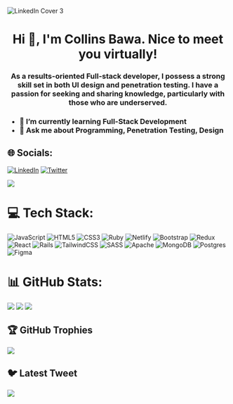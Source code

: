 ![LinkedIn Cover 3](https://user-images.githubusercontent.com/82339317/218186208-eb93e3f5-ce6a-498d-bbb1-f4fdf747c056.jpg)
<h1 align="center">Hi 👋, I'm Collins Bawa. Nice to meet you virtually!</h1>
<h3 align="center">As a results-oriented Full-stack developer, I possess a strong skill set in both UI design and penetration testing. I have a passion for seeking and sharing knowledge, particularly with those who are underserved.<h3>

- 🌱 I’m currently learning Full-Stack Development
- 💬 Ask me about Programming, Penetration Testing, Design


## 🌐 Socials:
[![LinkedIn](https://img.shields.io/badge/LinkedIn-%230077B5.svg?logo=linkedin&logoColor=white)](https://linkedin.com/in/https://www.linkedin.com/in/collins-bawa-2800191a2) [![Twitter](https://img.shields.io/badge/Twitter-%231DA1F2.svg?logo=Twitter&logoColor=white)](https://twitter.com/@BawaCollins) 

[![](https://visitcount.itsvg.in/api?id=CaptainBawa&icon=6&color=7)](https://visitcount.itsvg.in)

# 💻 Tech Stack:
![JavaScript](https://img.shields.io/badge/javascript-%23323330.svg?style=for-the-badge&logo=javascript&logoColor=%23F7DF1E) ![HTML5](https://img.shields.io/badge/html5-%23E34F26.svg?style=for-the-badge&logo=html5&logoColor=white) ![CSS3](https://img.shields.io/badge/css3-%231572B6.svg?style=for-the-badge&logo=css3&logoColor=white) ![Ruby](https://img.shields.io/badge/ruby-%23CC342D.svg?style=for-the-badge&logo=ruby&logoColor=white) ![Netlify](https://img.shields.io/badge/netlify-%23000000.svg?style=for-the-badge&logo=netlify&logoColor=#00C7B7) ![Bootstrap](https://img.shields.io/badge/bootstrap-%23563D7C.svg?style=for-the-badge&logo=bootstrap&logoColor=white) ![Redux](https://img.shields.io/badge/redux-%23593d88.svg?style=for-the-badge&logo=redux&logoColor=white) ![React](https://img.shields.io/badge/react-%2320232a.svg?style=for-the-badge&logo=react&logoColor=%2361DAFB) ![Rails](https://img.shields.io/badge/rails-%23CC0000.svg?style=for-the-badge&logo=ruby-on-rails&logoColor=white) ![TailwindCSS](https://img.shields.io/badge/tailwindcss-%2338B2AC.svg?style=for-the-badge&logo=tailwind-css&logoColor=white) ![SASS](https://img.shields.io/badge/SASS-hotpink.svg?style=for-the-badge&logo=SASS&logoColor=white) ![Apache](https://img.shields.io/badge/apache-%23D42029.svg?style=for-the-badge&logo=apache&logoColor=white) ![MongoDB](https://img.shields.io/badge/MongoDB-%234ea94b.svg?style=for-the-badge&logo=mongodb&logoColor=white) ![Postgres](https://img.shields.io/badge/postgres-%23316192.svg?style=for-the-badge&logo=postgresql&logoColor=white) 	![Figma](https://img.shields.io/badge/figma-%23F24E1E.svg?style=for-the-badge&logo=figma&logoColor=white)
# 📊 GitHub Stats:
![](https://github-readme-stats.vercel.app/api?username=CaptainBawa&theme=yeblu&hide_border=false&include_all_commits=true&count_private=true) 
![](https://github-readme-streak-stats.herokuapp.com/?user=CaptainBawa&theme=yeblu&hide_border=false)
![](https://github-readme-stats.vercel.app/api/top-langs/?username=CaptainBawa&theme=yeblu&hide_border=false&include_all_commits=true&count_private=true&layout=compact)

## 🏆 GitHub Trophies
![](https://github-profile-trophy.vercel.app/?username=CaptainBawa&theme=juicyfresh&no-frame=false&no-bg=false&margin-w=4)

## 🐦 Latest Tweet
[![](https://gtce.itsvg.in/api?username=@BawaCollins)](https://github.com/VishwaGauravIn/github-twitter-card-embed)

